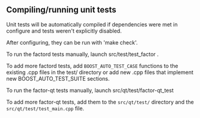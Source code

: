 Compiling/running unit tests
------------------------------------

Unit tests will be automatically compiled if dependencies were met in configure
and tests weren't explicitly disabled.

After configuring, they can be run with 'make check'.

To run the factord tests manually, launch src/test/test_factor .

To add more factord tests, add `BOOST_AUTO_TEST_CASE` functions to the existing
.cpp files in the test/ directory or add new .cpp files that
implement new BOOST_AUTO_TEST_SUITE sections.

To run the factor-qt tests manually, launch src/qt/test/factor-qt_test

To add more factor-qt tests, add them to the `src/qt/test/` directory and
the `src/qt/test/test_main.cpp` file.
